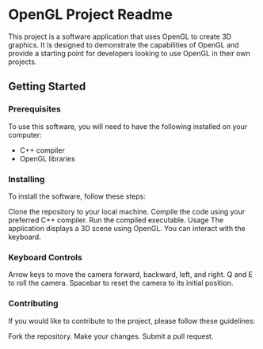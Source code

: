 # OpenGL Project Readme
This project is a software application that uses OpenGL to create 3D graphics. It is designed to demonstrate the capabilities of OpenGL and provide a starting point for developers looking to use OpenGL in their own projects.

## Getting Started
### Prerequisites
To use this software, you will need to have the following installed on your computer:

- C++ compiler
- OpenGL libraries

### Installing
To install the software, follow these steps:

Clone the repository to your local machine.
Compile the code using your preferred C++ compiler.
Run the compiled executable.
Usage
The application displays a 3D scene using OpenGL. You can interact with the keyboard.

### Keyboard Controls
Arrow keys to move the camera forward, backward, left, and right.
Q and E to roll the camera.
Spacebar to reset the camera to its initial position.
### Contributing
If you would like to contribute to the project, please follow these guidelines:

Fork the repository.
Make your changes.
Submit a pull request.

